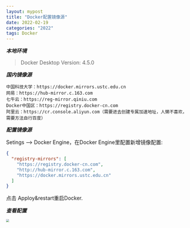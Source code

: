 ```yaml
---
layout: mypost
title: "Docker配置镜像源"
date: 2022-02-19
categories: "2022"
tags: Docker
---
```


***本地环境***

>Docker Desktop Version: 4.5.0

***国内镜像源***

```text
中国科技大学：https://docker.mirrors.ustc.edu.cn
网易：https://hub-mirror.c.163.com
七牛云：https://reg-mirror.qiniu.com
Docker中国区：https://registry.docker-cn.com
阿里云：https://cr.console.aliyun.com（需要进去创建专属加速地址，人懒不喜欢，需要方法自行百度）
```

***配置镜像源***

Setings --> Docker Engine，在Docker Engine里配置新增镜像配置:
```json
{
  "registry-mirrors": [
    "https://registry.docker-cn.com",
    "http://hub-mirror.c.163.com",
    "https://docker.mirrors.ustc.edu.cn"
  ]
}
```
点击 Apploy&restart重启Docker.

***查看配置***

<img src="{{site.url}}/img/image-20230112103959941.png" style="zoom:50%;"/>

